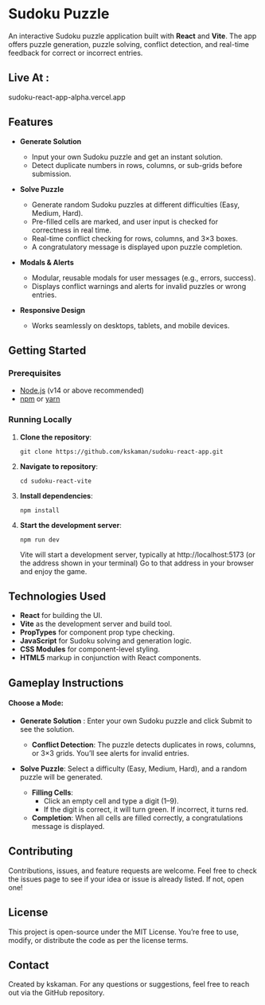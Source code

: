 # Sudoku Puzzle

An interactive Sudoku puzzle application built with **React** and **Vite**. The app offers puzzle generation, puzzle solving, conflict detection, and real-time feedback for correct or incorrect entries. 

## Live At :
sudoku-react-app-alpha.vercel.app

## Features

- **Generate Solution**  
  - Input your own Sudoku puzzle and get an instant solution.
  - Detect duplicate numbers in rows, columns, or sub-grids before submission.

- **Solve Puzzle**  
  - Generate random Sudoku puzzles at different difficulties (Easy, Medium, Hard).
  - Pre-filled cells are marked, and user input is checked for correctness in real time.
  - Real-time conflict checking for rows, columns, and 3×3 boxes.
  - A congratulatory message is displayed upon puzzle completion.

- **Modals & Alerts**  
  - Modular, reusable modals for user messages (e.g., errors, success).
  - Displays conflict warnings and alerts for invalid puzzles or wrong entries.

- **Responsive Design**  
  - Works seamlessly on desktops, tablets, and mobile devices.

## Getting Started

### Prerequisites

- [Node.js](https://nodejs.org/) (v14 or above recommended)
- [npm](https://www.npmjs.com/) or [yarn](https://yarnpkg.com/)

### Running Locally

1. **Clone the repository**:
   ```
   git clone https://github.com/kskaman/sudoku-react-app.git
   ```

2. **Navigate to repository**:
   ```
   cd sudoku-react-vite
   ```
   
3. **Install dependencies**:
   ```
   npm install
   ```
4. **Start the development server**:
   ```
   npm run dev
   ```
    Vite will start a development server, typically at http://localhost:5173 (or the address shown in your terminal) Go to that address in your browser and enjoy the game.



## Technologies Used
- **React** for building the UI.
- **Vite** as the development server and build tool.
- **PropTypes** for component prop type checking.
- **JavaScript** for Sudoku solving and generation logic.
- **CSS Modules** for component-level styling.
- **HTML5** markup in conjunction with React components.

## Gameplay Instructions

#### Choose a Mode:
- **Generate Solution** : Enter your own Sudoku puzzle and click Submit to see the solution.
  - **Conflict Detection**: The puzzle detects duplicates in rows, columns, or 3×3 grids. You’ll see alerts for invalid entries.
    
- **Solve Puzzle**: Select a difficulty (Easy, Medium, Hard), and a random puzzle will be generated.
  - **Filling Cells**:
    - Click an empty cell and type a digit (1–9).
    - If the digit is correct, it will turn green. If incorrect, it turns red.
  - **Completion**: When all cells are filled correctly, a congratulations message is displayed.

## Contributing
Contributions, issues, and feature requests are welcome. Feel free to check the issues page to see if your idea or issue is already listed. If not, open one!

## License
This project is open-source under the MIT License. You’re free to use, modify, or distribute the code as per the license terms.

## Contact
Created by kskaman. For any questions or suggestions, feel free to reach out via the GitHub repository.
